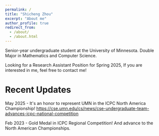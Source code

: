 ```yaml
---
permalink: /
title: "Shicheng Zhou"
excerpt: "About me"
author_profile: true
redirect_from: 
  - /about/
  - /about.html
---
```


Senior-year undergraduate student at the University of Minnesota. Double Major in Mathematics and Computer Science.

Looking for a Research Assistant Position for Spring 2025, If you are interested in me, feel free to contact me!

Recent Updates
======
May 2025 - 
It's an honor to represent UMN in the ICPC North America Championship!
https://cse.umn.edu/cs/news/cse-undergraduate-team-advances-icpc-national-competition

Feb 2023 - Gold Medal in ICPC Regional Competition! And advance to the North American Championships.

